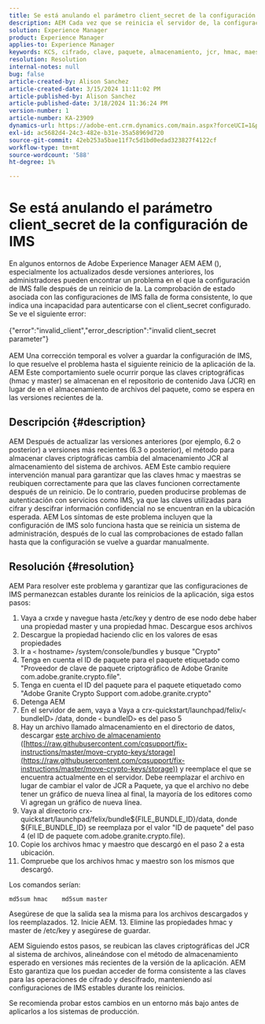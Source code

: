 ```yaml
---
title: Se está anulando el parámetro client_secret de la configuración de IMS
description: AEM Cada vez que se reinicia el servidor de, la configuración de IMS deja de funcionar y el usuario debe entrar en la configuración y volver a guardarla.
solution: Experience Manager
product: Experience Manager
applies-to: Experience Manager
keywords: KCS, cifrado, clave, paquete, almacenamiento, jcr, hmac, maestro
resolution: Resolution
internal-notes: null
bug: false
article-created-by: Alison Sanchez
article-created-date: 3/15/2024 11:11:02 PM
article-published-by: Alison Sanchez
article-published-date: 3/18/2024 11:36:24 PM
version-number: 1
article-number: KA-23909
dynamics-url: https://adobe-ent.crm.dynamics.com/main.aspx?forceUCI=1&pagetype=entityrecord&etn=knowledgearticle&id=10374947-21e3-ee11-904c-6045bd006b25
exl-id: ac5682d4-24c3-482e-b31e-35a58969d720
source-git-commit: 42eb253a5bae11f7c5d1bd0edad323827f4122cf
workflow-type: tm+mt
source-wordcount: '588'
ht-degree: 1%

---
```


# Se está anulando el parámetro client_secret de la configuración de IMS


En algunos entornos de Adobe Experience Manager AEM AEM (), especialmente los actualizados desde versiones anteriores, los administradores pueden encontrar un problema en el que la configuración de IMS falle después de un reinicio de la. La comprobación de estado asociada con las configuraciones de IMS falla de forma consistente, lo que indica una incapacidad para autenticarse con el client_secret configurado. Se ve el siguiente error:
<br><br>{&quot;error&quot;:&quot;invalid_client&quot;,&quot;error_description&quot;:&quot;invalid client_secret parameter&quot;}<br><br>
AEM Una corrección temporal es volver a guardar la configuración de IMS, lo que resuelve el problema hasta el siguiente reinicio de la aplicación de la. AEM Este comportamiento suele ocurrir porque las claves criptográficas (hmac y master) se almacenan en el repositorio de contenido Java (JCR) en lugar de en el almacenamiento de archivos del paquete, como se espera en las versiones recientes de la.

## Descripción {#description}


AEM Después de actualizar las versiones anteriores (por ejemplo, 6.2 o posterior) a versiones más recientes (6.3 o posterior), el método para almacenar claves criptográficas cambia del almacenamiento JCR al almacenamiento del sistema de archivos. AEM Este cambio requiere intervención manual para garantizar que las claves hmac y maestras se reubiquen correctamente para que las claves funcionen correctamente después de un reinicio. De lo contrario, pueden producirse problemas de autenticación con servicios como IMS, ya que las claves utilizadas para cifrar y descifrar información confidencial no se encuentran en la ubicación esperada. AEM Los síntomas de este problema incluyen que la configuración de IMS solo funciona hasta que se reinicia un sistema de administración, después de lo cual las comprobaciones de estado fallan hasta que la configuración se vuelve a guardar manualmente.


## Resolución {#resolution}


AEM Para resolver este problema y garantizar que las configuraciones de IMS permanezcan estables durante los reinicios de la aplicación, siga estos pasos:

1. Vaya a crxde y navegue hasta /etc/key y dentro de ese nodo debe haber una propiedad master y una propiedad hmac. Descargue esos archivos
2. Descargue la propiedad haciendo clic en los valores de esas propiedades
3. Ir a `<` hostname`>` /system/console/bundles y busque &quot;Crypto&quot;
4. Tenga en cuenta el ID de paquete para el paquete etiquetado como &quot;Proveedor de clave de paquete criptográfico de Adobe Granite com.adobe.granite.crypto.file&quot;.
5. Tenga en cuenta el ID del paquete para el paquete etiquetado como &quot;Adobe Granite Crypto Support com.adobe.granite.crypto&quot;
6. Detenga AEM
7. En el servidor de aem, vaya a Vaya a crx-quickstart/launchpad/felix/`<` bundleID`>` /data, donde `<` bundleID`>`  es del paso 5
8. Hay un archivo llamado almacenamiento en el directorio de datos, descargar [este archivo de almacenamiento](https://raw.githubusercontent.com/cqsupport/fix-instructions/master/move-crypto-keys/storage) ([https://raw.githubusercontent.com/cqsupport/fix-instructions/master/move-crypto-keys/storage](https://raw.githubusercontent.com/cqsupport/fix-instructions/master/move-crypto-keys/storage)) y reemplace el que se encuentra actualmente en el servidor. Debe reemplazar el archivo en lugar de cambiar el valor de JCR a Paquete, ya que el archivo no debe tener un gráfico de nueva línea al final, la mayoría de los editores como Vi agregan un gráfico de nueva línea.
9. Vaya al directorio crx-quickstart/launchpad/felix/bundle${FILE_BUNDLE_ID}/data, donde ${FILE_BUNDLE_ID} se reemplaza por el valor &quot;ID de paquete&quot; del paso 4 (el ID de paquete com.adobe.granite.crypto.file).
10. Copie los archivos hmac y maestro que descargó en el paso 2 a esta ubicación.
11. Compruebe que los archivos hmac y maestro son los mismos que descargó.

   Los comandos serían:




   ```
   md5sum hmac    md5sum master
   ```



   Asegúrese de que la salida sea la misma para los archivos descargados y los reemplazados.
12. Inicie AEM.
13. Elimine las propiedades hmac y master de /etc/key y asegúrese de guardar.


AEM Siguiendo estos pasos, se reubican las claves criptográficas del JCR al sistema de archivos, alineándose con el método de almacenamiento esperado en versiones más recientes de la versión de la aplicación. AEM Esto garantiza que los puedan acceder de forma consistente a las claves para las operaciones de cifrado y descifrado, manteniendo así configuraciones de IMS estables durante los reinicios.

Se recomienda probar estos cambios en un entorno más bajo antes de aplicarlos a los sistemas de producción.
